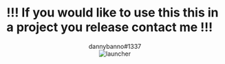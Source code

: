 <h1>!!! If you would like to use this this in a project you release contact me !!!</h1>
<center>dannybanno#1337</center>
                              
<center><img src="https://imgur.com/vxUCUxJ" alt="launcher"/></center>
